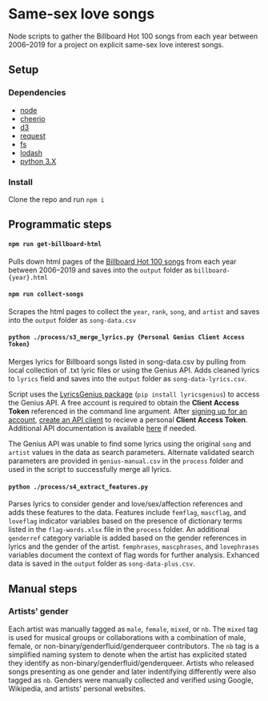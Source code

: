 # Same-sex love songs 

Node scripts to gather the Billboard Hot 100 songs from each year between 2006–2019 for a project on explicit same-sex love interest songs.

## Setup

### Dependencies

- [node](https://nodejs.org/en/)
- [cheerio](https://cheerio.js.org/)
- [d3](https://d3js.org/)
- [request](https://www.npmjs.com/package/request)
- [fs](https://nodejs.org/api/fs.html)
- [lodash](https://lodash.com/)
- [python 3.X](https://www.anaconda.com/distribution/)

### Install

Clone the repo and run `npm i`

## Programmatic steps

#### `npm run get-billboard-html`

Pulls down html pages of the [Billboard Hot 100 songs](https://www.billboard.com/charts/year-end/2019/hot-100-songs) from each year between 2006–2019 and saves into the `output` folder as `billboard-{year}.html`

#### `npm run collect-songs`

Scrapes the html pages to collect the `year`, `rank`, `song`, and `artist` and saves into the `output` folder as `song-data.csv`

#### `python ./process/s3_merge_lyrics.py {Personal Genius Client Access Token}`

Merges lyrics for Billboard songs listed in song-data.csv by pulling from local collection of .txt lyric files or using the Genius API. Adds cleaned lyrics to `lyrics` field and saves into the `output` folder as `song-data-lyrics.csv`.

Script uses the [LyricsGenius package](https://github.com/johnwmillr/LyricsGenius) (`pip install lyricsgenius`) to access the Genius API. A free account is required to obtain the **Client Access Token** referenced in the command line argument. After [signing up for an account](https://genius.com/signup_or_login), [create an API client](https://genius.com/developers) to recieve a personal **Client Access Token**. Additional API documentation is available [here](https://docs.genius.com/) if needed.

The Genius API was unable to find some lyrics using the original `song` and `artist` values in the data as search parameters. Alternate validated search parameters are provided in `genius-manual.csv` in the `process` folder and used in the script to successfully merge all lyrics. 


#### `python ./process/s4_extract_features.py`

Parses lyrics to consider gender and love/sex/affection references and adds these features to the data. Features include `femflag`, `mascflag`, and `loveflag` indicator variables based on the presence of dictionary terms listed in the `flag-words.xlsx` file in the `process` folder. An additional `genderref` category variable is added based on the gender references in lyrics and the gender of the artist. `femphrases`, `mascphrases`, and `lovephrases` variables document the context of flag words for further analysis. Exhanced data is saved in the `output` folder as `song-data-plus.csv`.

## Manual steps

### Artists' gender

Each artist was manually tagged as `male`, `female`, `mixed`, or `nb`. The `mixed` tag is used for musical groups or collaborations with a combination of male, female, or non-binary/genderfluid/genderqueer contributors. The `nb` tag is a simplified naming system to denote when the artist has explicited stated they identify as non-binary/genderfluid/genderqueer. Artists who released songs presenting as one gender and later indentifying differently were also tagged as `nb`. Genders were manually collected and verified using Google, Wikipedia, and artists' personal websites.
